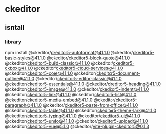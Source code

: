 # ckeditor
## isntall
### library 
npm install @ckeditor/ckeditor5-autoformat@41.1.0 @ckeditor/ckeditor5-basic-styles@41.1.0 @ckeditor/ckeditor5-block-quote@41.1.0 @ckeditor/ckeditor5-build-classic@41.1.0 @ckeditor/ckeditor5-ckbox@41.1.0 @ckeditor/ckeditor5-cloud-services@41.1.0 @ckeditor/ckeditor5-core@41.1.0 @ckeditor/ckeditor5-document-outline@41.1.0 @ckeditor/ckeditor5-editor-classic@41.1.0 @ckeditor/ckeditor5-essentials@41.1.0 @ckeditor/ckeditor5-heading@41.1.0 @ckeditor/ckeditor5-image@41.1.0 @ckeditor/ckeditor5-indent@41.1.0 @ckeditor/ckeditor5-link@41.1.0 @ckeditor/ckeditor5-list@41.1.0 @ckeditor/ckeditor5-media-embed@41.1.0 @ckeditor/ckeditor5-paragraph@41.1.0 @ckeditor/ckeditor5-paste-from-office@41.1.0 @ckeditor/ckeditor5-table@41.1.0 @ckeditor/ckeditor5-theme-lark@41.1.0 @ckeditor/ckeditor5-typing@41.1.0 @ckeditor/ckeditor5-ui@41.1.0 @ckeditor/ckeditor5-undo@41.1.0 @ckeditor/ckeditor5-upload@41.1.0 @ckeditor/ckeditor5-vue@5.1.0 @ckeditor/vite-plugin-ckeditor5@0.1.3
